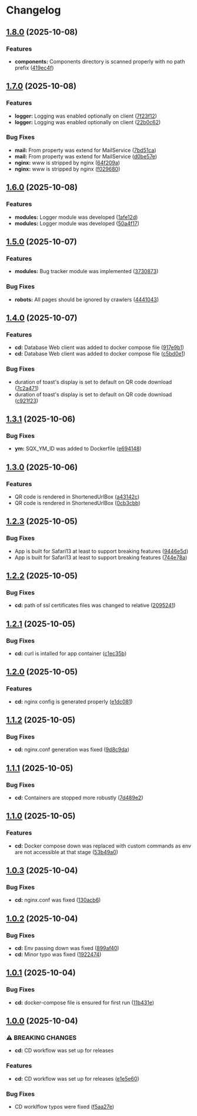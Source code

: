 # Changelog

## [1.8.0](https://github.com/websavva/shortqix/compare/v1.7.0...v1.8.0) (2025-10-08)


### Features

* **components:** Components directory is scanned properly with no path prefix ([419ec4f](https://github.com/websavva/shortqix/commit/419ec4f1df97c56605163062597a6bed43d17095))

## [1.7.0](https://github.com/websavva/shortqix/compare/v1.6.0...v1.7.0) (2025-10-08)


### Features

* **logger:** Logging was enabled optionally on client ([7f23f12](https://github.com/websavva/shortqix/commit/7f23f12fe88d56f818e24d7c1560fbd6893440fb))
* **logger:** Logging was enabled optionally on client ([22b0c62](https://github.com/websavva/shortqix/commit/22b0c624b87132253a6f246df7a080c2f7abedd2))


### Bug Fixes

* **mail:** From property was extend for MailService ([7bd51ca](https://github.com/websavva/shortqix/commit/7bd51caa6e3609f26039a60e36bd39c84ae51a1c))
* **mail:** From property was extend for MailService ([d0be57e](https://github.com/websavva/shortqix/commit/d0be57eca4186a7a9a17c84c3378747c6ddc2b31))
* **nginx:** www is stripped by nginx ([64f209a](https://github.com/websavva/shortqix/commit/64f209adeee678e46f478053852a7cb4b7705a5e))
* **nginx:** www is stripped by nginx ([f029680](https://github.com/websavva/shortqix/commit/f0296808892f5161af64c4b8cae6e12f37e23523))

## [1.6.0](https://github.com/websavva/shortqix/compare/v1.5.0...v1.6.0) (2025-10-08)


### Features

* **modules:** Logger module was developed ([1afe12d](https://github.com/websavva/shortqix/commit/1afe12d0e856e985cae09140fd6a19af310bd3e1))
* **modules:** Logger module was developed ([50a4f17](https://github.com/websavva/shortqix/commit/50a4f175736d74cef94755b6bc1143cb0a470f20))

## [1.5.0](https://github.com/websavva/shortqix/compare/v1.4.0...v1.5.0) (2025-10-07)


### Features

* **modules:** Bug tracker module was implemented ([3730873](https://github.com/websavva/shortqix/commit/37308732f7b9edf5bb939d6f356899d55a69483d))


### Bug Fixes

* **robots:** All pages should be ignored by crawlers ([4441043](https://github.com/websavva/shortqix/commit/444104390eecba630868c5bd177377c62034302a))

## [1.4.0](https://github.com/websavva/shortqix/compare/v1.3.1...v1.4.0) (2025-10-07)


### Features

* **cd:** Database Web client was added to docker compose file ([917e9b1](https://github.com/websavva/shortqix/commit/917e9b197be45428d31ef1afe2241c2bf9753c9e))
* **cd:** Database Web client was added to docker compose file ([c5bd0e1](https://github.com/websavva/shortqix/commit/c5bd0e14027bad36c74c714a29ff34434d6b218e))


### Bug Fixes

* duration of toast's display is set to default on QR code download ([7c2a471](https://github.com/websavva/shortqix/commit/7c2a471d476daf343c85d13f99a075a408c64bf7))
* duration of toast's display is set to default on QR code download ([c921f23](https://github.com/websavva/shortqix/commit/c921f238be890ddebbf2ba7ce856016338a437a2))

## [1.3.1](https://github.com/websavva/shortqix/compare/v1.3.0...v1.3.1) (2025-10-06)


### Bug Fixes

* **ym:** SQX_YM_ID was added to Dockerfile ([e694148](https://github.com/websavva/shortqix/commit/e69414866464ae2664c1a5df32dfe9f11d50e639))

## [1.3.0](https://github.com/websavva/shortqix/compare/v1.2.3...v1.3.0) (2025-10-06)


### Features

* QR code is rendered in ShortenedUrlBox ([a43142c](https://github.com/websavva/shortqix/commit/a43142cff8fe498eb044951853da6af767c9d34c))
* QR code is rendered in ShortenedUrlBox ([0cb3cbb](https://github.com/websavva/shortqix/commit/0cb3cbb2f7d278a4a732c6b81f69f458f3bb2069))

## [1.2.3](https://github.com/websavva/shortqix/compare/v1.2.2...v1.2.3) (2025-10-05)


### Bug Fixes

* App is built for Safari13 at least to support breaking features ([9446e5d](https://github.com/websavva/shortqix/commit/9446e5d809d65b879fbb065fa7b36cdb41c426fc))
* App is built for Safari13 at least to support breaking features ([744e78a](https://github.com/websavva/shortqix/commit/744e78a00a2e3b2561e61ea076ab84a8042c61d7))

## [1.2.2](https://github.com/websavva/shortqix/compare/v1.2.1...v1.2.2) (2025-10-05)


### Bug Fixes

* **cd:** path of ssl certificates files was changed to relative ([2095241](https://github.com/websavva/shortqix/commit/2095241a0b4a51d65190f4ae366235ec813bd252))

## [1.2.1](https://github.com/websavva/shortqix/compare/v1.2.0...v1.2.1) (2025-10-05)


### Bug Fixes

* **cd:** curl is intalled for app container ([c1ec35b](https://github.com/websavva/shortqix/commit/c1ec35bea0abc7d437bf076d6a72328115f95fdf))

## [1.2.0](https://github.com/websavva/shortqix/compare/v1.1.2...v1.2.0) (2025-10-05)


### Features

* **cd:** nginx config is generated properly ([e1dc081](https://github.com/websavva/shortqix/commit/e1dc0815c72ff543bc9d8dcc30c88ce0c0d523b7))

## [1.1.2](https://github.com/websavva/shortqix/compare/v1.1.1...v1.1.2) (2025-10-05)


### Bug Fixes

* **cd:** nginx.conf generation was fixed ([9d8c9da](https://github.com/websavva/shortqix/commit/9d8c9da2f141ab4c0d47a4700a63b71d41136d20))

## [1.1.1](https://github.com/websavva/shortqix/compare/v1.1.0...v1.1.1) (2025-10-05)


### Bug Fixes

* **cd:** Containers are stopped more robustly ([7d489e2](https://github.com/websavva/shortqix/commit/7d489e2e44e040a9faccd41725d6bc21c1d62eee))

## [1.1.0](https://github.com/websavva/shortqix/compare/v1.0.3...v1.1.0) (2025-10-05)


### Features

* **cd:** Docker compose down was replaced with custom commands as env are not accessible at that stage ([53b49a0](https://github.com/websavva/shortqix/commit/53b49a0864cbe0c52b793b03887e3da5c3aab724))

## [1.0.3](https://github.com/websavva/shortqix/compare/v1.0.2...v1.0.3) (2025-10-04)


### Bug Fixes

* **cd:** nginx.conf was fixed ([130acb6](https://github.com/websavva/shortqix/commit/130acb6120fd99853963b41c6072a906a9848476))

## [1.0.2](https://github.com/websavva/shortqix/compare/v1.0.1...v1.0.2) (2025-10-04)


### Bug Fixes

* **cd:** Env passing down was fixed ([899af40](https://github.com/websavva/shortqix/commit/899af401f3da5b56cdea31f21965baa7434b4969))
* **cd:** Minor typo  was fixed ([1922474](https://github.com/websavva/shortqix/commit/1922474f6922a266ef4d658fc9bf35b6dd004a07))

## [1.0.1](https://github.com/websavva/shortqix/compare/v1.0.0...v1.0.1) (2025-10-04)


### Bug Fixes

* **cd:** docker-compose file is ensured for first run ([11b431e](https://github.com/websavva/shortqix/commit/11b431eb7478ba5764f8f61639684405d9ef969d))

## [1.0.0](https://github.com/websavva/shortqix/compare/v0.0.1...v1.0.0) (2025-10-04)


### ⚠ BREAKING CHANGES

* **cd:** CD workflow was set up for releases

### Features

* **cd:** CD workflow was set up for releases ([e1e5e60](https://github.com/websavva/shortqix/commit/e1e5e6052d542c60f69c6f638ade9551352a12e9))


### Bug Fixes

* CD worklflow typos were fixed ([f5aa27e](https://github.com/websavva/shortqix/commit/f5aa27ee1053dd19b62cd82e339486b5d7ec2645))
